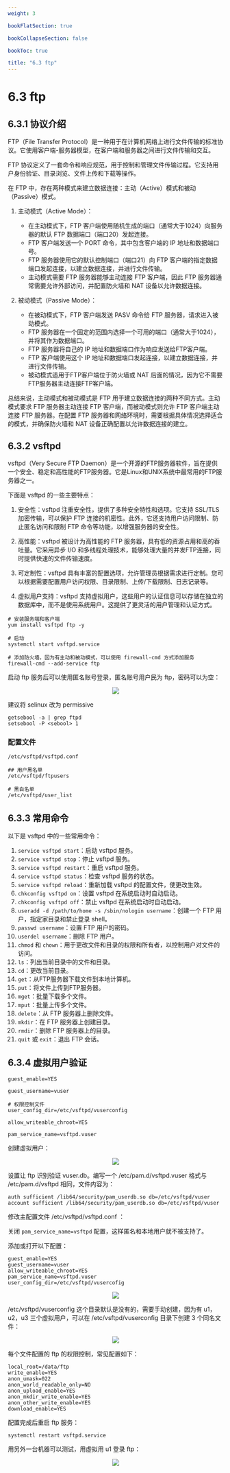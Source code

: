 ```yaml
---
weight: 3

bookFlatSection: true

bookCollapseSection: false

bookToc: true

title: "6.3 ftp"
---
```


# 6.3 ftp

## 6.3.1 协议介绍

FTP（File Transfer Protocol）是一种用于在计算机网络上进行文件传输的标准协议。它使用客户端-服务器模型，在客户端和服务器之间进行文件传输和交互。

FTP 协议定义了一套命令和响应规范，用于控制和管理文件传输过程。它支持用户身份验证、目录浏览、文件上传和下载等操作。

在 FTP 中，存在两种模式来建立数据连接：主动（Active）模式和被动（Passive）模式。

1. 主动模式（Active Mode）：
    - 在主动模式下，FTP 客户端使用随机生成的端口（通常大于1024）向服务器的默认 FTP 数据端口（端口20）发起连接。
    - FTP 客户端发送一个 PORT 命令，其中包含客户端的 IP 地址和数据端口号。
    - FTP 服务器使用它的默认控制端口（端口21）向 FTP 客户端的指定数据端口发起连接，以建立数据连接，并进行文件传输。
    - 主动模式需要 FTP 服务器能够主动连接 FTP 客户端，因此 FTP 服务器通常需要允许外部访问，并配置防火墙和 NAT 设备以允许数据连接。

2. 被动模式（Passive Mode）：
    - 在被动模式下，FTP 客户端发送 PASV 命令给 FTP 服务器，请求进入被动模式。
    - FTP 服务器在一个固定的范围内选择一个可用的端口（通常大于1024），并将其作为数据端口。
    - FTP 服务器将自己的 IP 地址和数据端口作为响应发送给FTP客户端。
    - FTP 客户端使用这个 IP 地址和数据端口发起连接，以建立数据连接，并进行文件传输。
    - 被动模式适用于FTP客户端位于防火墙或 NAT 后面的情况，因为它不需要FTP服务器主动连接FTP客户端。

总结来说，主动模式和被动模式是 FTP 用于建立数据连接的两种不同方式。主动模式要求 FTP 服务器主动连接 FTP 客户端，而被动模式则允许 FTP 客户端主动连接 FTP 服务器。在配置 FTP 服务器和网络环境时，需要根据具体情况选择适合的模式，并确保防火墙和 NAT 设备正确配置以允许数据连接的建立。

## 6.3.2 vsftpd

vsftpd（Very Secure FTP Daemon）是一个开源的FTP服务器软件，旨在提供一个安全、稳定和高性能的FTP服务器。它是Linux和UNIX系统中最常用的FTP服务器之一。

下面是 vsftpd 的一些主要特点：

1. 安全性：vsftpd 注重安全性，提供了多种安全特性和选项。它支持 SSL/TLS 加密传输，可以保护 FTP 连接的机密性。此外，它还支持用户访问限制、防止匿名访问和限制 FTP 命令等功能，以增强服务器的安全性。

2. 高性能：vsftpd 被设计为高性能的 FTP 服务器，具有低的资源占用和高的吞吐量。它采用异步 I/O 和多线程处理技术，能够处理大量的并发FTP连接，同时提供快速的文件传输速度。

3. 可定制性：vsftpd 具有丰富的配置选项，允许管理员根据需求进行定制。您可以根据需要配置用户访问权限、目录限制、上传/下载限制、日志记录等。

4. 虚拟用户支持：vsftpd 支持虚拟用户，这些用户的认证信息可以存储在独立的数据库中，而不是使用系统用户。这提供了更灵活的用户管理和认证方式。

```shell
# 安装服务端和客户端
yum install vsftpd ftp -y

# 启动
systemctl start vsftpd.service

# 添加防火墙，因为有主动和被动模式，可以使用 firewall-cmd 方式添加服务
firewall-cmd --add-service ftp

```

启动 ftp 服务后可以使用匿名账号登录，匿名账号用户民为 ftp，密码可以为空：

<div align="center"><img src="https://cdn.xiaobinqt.cn/xiaobinqt.io/20230709/c509e9a4a9b54aa88963530f8094d4d7.png" width=  /></div>

建议将 selinux 改为 permissive

```shell
getsebool -a | grep ftpd
setsebool -P <sebool> 1
```

### 配置文件

```shell
/etc/vsftpd/vsftpd.conf

## 用户黑名单
/etc/vsftpd/ftpusers

# 黑白名单
/etc/vsftpd/user_list

```

## 6.3.3 常用命令

以下是 vsftpd 中的一些常用命令：

1. `service vsftpd start`：启动 vsftpd 服务。
2. `service vsftpd stop`：停止 vsftpd 服务。
3. `service vsftpd restart`：重启 vsftpd 服务。
4. `service vsftpd status`：检查 vsftpd 服务的状态。
5. `service vsftpd reload`：重新加载 vsftpd 的配置文件，使更改生效。
6. `chkconfig vsftpd on`：设置 vsftpd 在系统启动时自动启动。
7. `chkconfig vsftpd off`：禁止 vsftpd 在系统启动时自动启动。
8. `useradd -d /path/to/home -s /sbin/nologin username`：创建一个 FTP 用户，指定家目录和禁止登录 shell。
9. `passwd username`：设置 FTP 用户的密码。
10. `userdel username`：删除 FTP 用户。
11. `chmod` 和 `chown`：用于更改文件和目录的权限和所有者，以控制用户对文件的访问。
12. `ls`：列出当前目录中的文件和目录。
13. `cd`：更改当前目录。
14. `get`：从FTP服务器下载文件到本地计算机。
15. `put`：将文件上传到FTP服务器。
16. `mget`：批量下载多个文件。
17. `mput`：批量上传多个文件。
18. `delete`：从 FTP 服务器上删除文件。
19. `mkdir`：在 FTP 服务器上创建目录。
20. `rmdir`：删除 FTP 服务器上的目录。
21. `quit` 或 `exit`：退出 FTP 会话。

## 6.3.4 虚拟用户验证

```shell
guest_enable=YES

guest_username=vuser

# 权限控制文件
user_config_dir=/etc/vsftpd/vuserconfig

allow_writeable_chroot=YES

pam_service_name=vsftpd.vuser

```

创建虚拟用户：

<div align="center"><img src="https://cdn.xiaobinqt.cn/xiaobinqt.io/20230710/0461692174c048bfb19697799d48a214.png" width=  /></div>

[//]: # (<div align="center"><img src="https://cdn.xiaobinqt.cn/xiaobinqt.io/20230709/8ebb39f6d526401fbf90a7804c03d1b8.png" width=  /></div>)

设置让 ftp 识别验证 vuser.db。编写一个 /etc/pam.d/vsftpd.vuser 格式与 /etc/pam.d/vsftpd 相同，文件内容为：

```shell
auth sufficient /lib64/security/pam_userdb.so db=/etc/vsftpd/vuser
account sufficient /lib64/security/pam_userdb.so db=/etc/vsftpd/vuser

```

修改主配置文件 /etc/vsftpd/vsftpd.conf ：

关闭 `pam_service_name=vsftpd` 配置，这样匿名和本地用户就不被支持了。

添加或打开以下配置：

```shell
guest_enable=YES
guest_username=vuser
allow_writeable_chroot=YES
pam_service_name=vsftpd.vuser
user_config_dir=/etc/vsftpd/vusercofig
```

<div align="center"><img src="https://cdn.xiaobinqt.cn/xiaobinqt.io/20230710/0d5824e6fc4642fd9e7c7eab18847c5b.png" width=  /></div>

/etc/vsftpd/vuserconfig 这个目录默认是没有的，需要手动创建，因为有 u1，u2，u3 三个虚拟用户，可以在 /etc/vsftpd/vuserconfig 目录下创建 3 个同名文件：

<div align="center"><img src="https://cdn.xiaobinqt.cn/xiaobinqt.io/20230710/80314198cc5840df9c23319015d2db9f.png" width=  /></div>

[//]: # (<div align="center"><img src="https://cdn.xiaobinqt.cn/xiaobinqt.io/20230709/60ab2c9a40894507963b57a0400ee402.png" width=  /></div>)

每个文件配置的 ftp 的权限控制，常见配置如下：

```shell
local_root=/data/ftp
write_enable=YES
anon_umask=022
anon_world_readable_only=NO
anon_upload_enable=YES
anon_mkdir_write_enable=YES
anon_other_write_enable=YES
download_enable=YES
```

配置完成后重启 ftp 服务：

```shell
systemctl restart vsftpd.service
```

用另外一台机器可以测试，用虚拟用 u1 登录 ftp：

<div align="center"><img src="https://cdn.xiaobinqt.cn/xiaobinqt.io/20230710/de3d46dedef749d9b35e8c86b1ceaf8c.png" width=  /></div>











